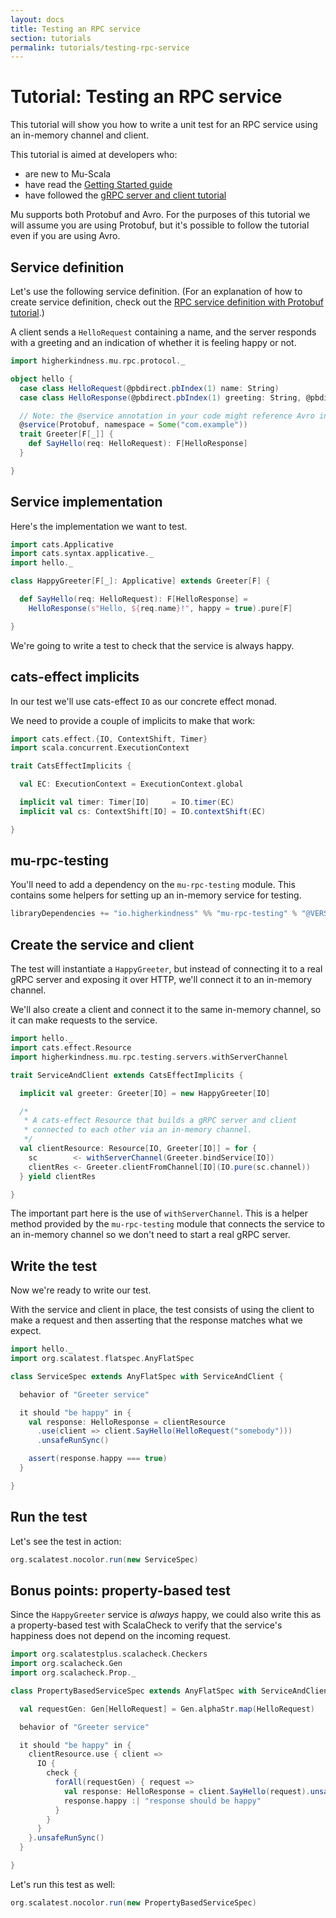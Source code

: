 ```yaml
---
layout: docs
title: Testing an RPC service
section: tutorials
permalink: tutorials/testing-rpc-service
---
```


# Tutorial: Testing an RPC service

This tutorial will show you how to write a unit test for an RPC service using an
in-memory channel and client.

This tutorial is aimed at developers who:

* are new to Mu-Scala
* have read the [Getting Started guide](../getting-started)
* have followed the [gRPC server and client tutorial](grpc-server-client)

Mu supports both Protobuf and Avro. For the purposes of this tutorial we will
assume you are using Protobuf, but it's possible to follow the tutorial even if
you are using Avro.

## Service definition

Let's use the following service definition. (For an explanation of how to create
service definition, check out the [RPC service definition with Protobuf tutorial](service-definition/protobuf).)

A client sends a `HelloRequest` containing a name, and the server responds with
a greeting and an indication of whether it is feeling happy or not.

```scala
import higherkindness.mu.rpc.protocol._

object hello {
  case class HelloRequest(@pbdirect.pbIndex(1) name: String)
  case class HelloResponse(@pbdirect.pbIndex(1) greeting: String, @pbdirect.pbIndex(2) happy: Boolean)

  // Note: the @service annotation in your code might reference Avro instead of Protobuf
  @service(Protobuf, namespace = Some("com.example"))
  trait Greeter[F[_]] {
    def SayHello(req: HelloRequest): F[HelloResponse]
  }

}
```

## Service implementation

Here's the implementation we want to test.

```scala
import cats.Applicative
import cats.syntax.applicative._
import hello._

class HappyGreeter[F[_]: Applicative] extends Greeter[F] {

  def SayHello(req: HelloRequest): F[HelloResponse] =
    HelloResponse(s"Hello, ${req.name}!", happy = true).pure[F]

}
```

We're going to write a test to check that the service is always happy.

## cats-effect implicits

In our test we'll use cats-effect `IO` as our concrete effect monad.

We need to provide a couple of implicits to make that work:

```scala
import cats.effect.{IO, ContextShift, Timer}
import scala.concurrent.ExecutionContext

trait CatsEffectImplicits {

  val EC: ExecutionContext = ExecutionContext.global

  implicit val timer: Timer[IO]     = IO.timer(EC)
  implicit val cs: ContextShift[IO] = IO.contextShift(EC)

}
```

## mu-rpc-testing

You'll need to add a dependency on the `mu-rpc-testing` module. This contains
some helpers for setting up an in-memory service for testing.

```sbt
libraryDependencies += "io.higherkindness" %% "mu-rpc-testing" % "@VERSION@" % Test
```

## Create the service and client

The test will instantiate a `HappyGreeter`, but instead of connecting it to a
real gRPC server and exposing it over HTTP, we'll connect it to an in-memory
channel.

We'll also create a client and connect it to the same in-memory channel, so it
can make requests to the service.

```scala
import hello._
import cats.effect.Resource
import higherkindness.mu.rpc.testing.servers.withServerChannel

trait ServiceAndClient extends CatsEffectImplicits {

  implicit val greeter: Greeter[IO] = new HappyGreeter[IO]

  /*
   * A cats-effect Resource that builds a gRPC server and client
   * connected to each other via an in-memory channel.
   */
  val clientResource: Resource[IO, Greeter[IO]] = for {
    sc        <- withServerChannel(Greeter.bindService[IO])
    clientRes <- Greeter.clientFromChannel[IO](IO.pure(sc.channel))
  } yield clientRes

}
```

The important part here is the use of `withServerChannel`. This is a helper method
provided by the `mu-rpc-testing` module that connects the service to an
in-memory channel so we don't need to start a real gRPC server.

## Write the test

Now we're ready to write our test.

With the service and client in place, the test consists of using the client to
make a request and then asserting that the response matches what we expect.

```scala
import hello._
import org.scalatest.flatspec.AnyFlatSpec

class ServiceSpec extends AnyFlatSpec with ServiceAndClient {

  behavior of "Greeter service"

  it should "be happy" in {
    val response: HelloResponse = clientResource
      .use(client => client.SayHello(HelloRequest("somebody")))
      .unsafeRunSync()

    assert(response.happy === true)
  }

}
```

## Run the test

Let's see the test in action:

```scala mdoc
org.scalatest.nocolor.run(new ServiceSpec)
```

## Bonus points: property-based test

Since the `HappyGreeter` service is *always* happy, we could also write this as
a property-based test with ScalaCheck to verify that the service's happiness
does not depend on the incoming request.

```scala
import org.scalatestplus.scalacheck.Checkers
import org.scalacheck.Gen
import org.scalacheck.Prop._

class PropertyBasedServiceSpec extends AnyFlatSpec with ServiceAndClient with Checkers {

  val requestGen: Gen[HelloRequest] = Gen.alphaStr.map(HelloRequest)

  behavior of "Greeter service"

  it should "be happy" in {
    clientResource.use { client =>
      IO {
        check {
          forAll(requestGen) { request =>
            val response: HelloResponse = client.SayHello(request).unsafeRunSync()
            response.happy :| "response should be happy"
          }
        }
      }
    }.unsafeRunSync()
  }

}
```

Let's run this test as well:

```scala mdoc
org.scalatest.nocolor.run(new PropertyBasedServiceSpec)
```